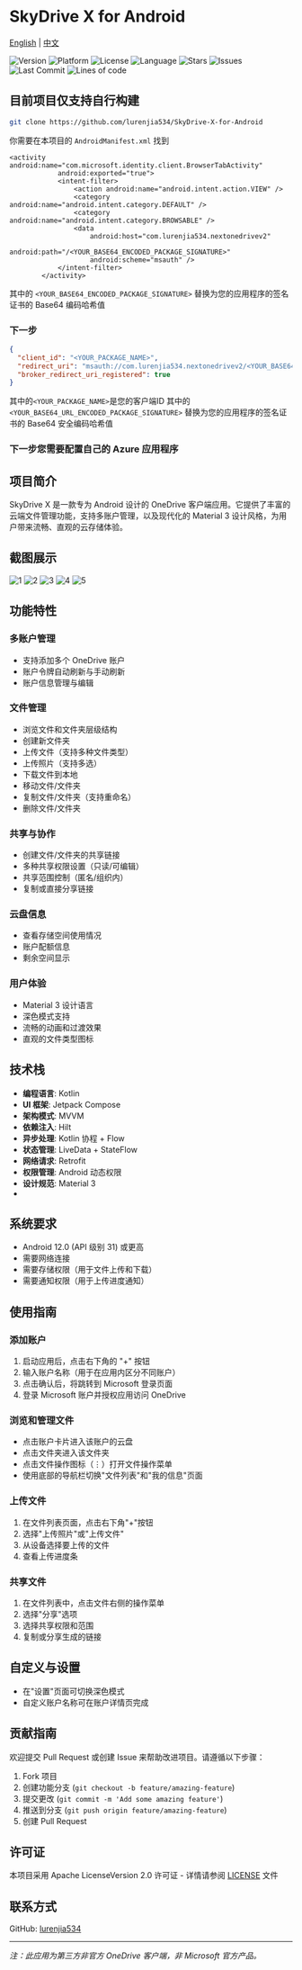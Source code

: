 # SkyDrive X for Android

[English](README) | [中文](README_zh.md)

![Version](https://img.shields.io/badge/version-2.2.0-blue)
![Platform](https://img.shields.io/badge/platform-Android-brightgreen)
![License](https://img.shields.io/badge/license-MIT-green)
![Language](https://img.shields.io/badge/language-Kotlin-orange)
![Stars](https://img.shields.io/github/stars/lurenjia534/NextOneDrivev3)
![Issues](https://img.shields.io/github/issues/lurenjia534/NextOneDrivev3)
![Last Commit](https://img.shields.io/github/last-commit/lurenjia534/NextOneDrivev3)
![Lines of code](https://img.shields.io/tokei/lines/github/lurenjia534/NextOneDrivev3)

## 目前项目仅支持自行构建

```bash
git clone https://github.com/lurenjia534/SkyDrive-X-for-Android
```

你需要在本项目的 ```AndroidManifest.xml``` 找到

```
<activity android:name="com.microsoft.identity.client.BrowserTabActivity"
            android:exported="true">
            <intent-filter>
                <action android:name="android.intent.action.VIEW" />
                <category android:name="android.intent.category.DEFAULT" />
                <category android:name="android.intent.category.BROWSABLE" />
                <data
                    android:host="com.lurenjia534.nextonedrivev2"
                    android:path="/<YOUR_BASE64_ENCODED_PACKAGE_SIGNATURE>"
                    android:scheme="msauth" />
            </intent-filter>
        </activity>
```

其中的 ```<YOUR_BASE64_ENCODED_PACKAGE_SIGNATURE>``` 替换为您的应用程序的签名证书的 Base64 编码哈希值

### 下一步

```json
{
  "client_id": "<YOUR_PACKAGE_NAME>",
  "redirect_uri": "msauth://com.lurenjia534.nextonedrivev2/<YOUR_BASE64_URL_ENCODED_PACKAGE_SIGNATURE>",
  "broker_redirect_uri_registered": true
}

```

其中的```<YOUR_PACKAGE_NAME>```是您的客户端ID
其中的 ```<YOUR_BASE64_URL_ENCODED_PACKAGE_SIGNATURE>``` 替换为您的应用程序的签名证书的 Base64 安全编码哈希值

### 下一步您需要配置自己的 Azure 应用程序

## 项目简介

SkyDrive X 是一款专为 Android 设计的 OneDrive 客户端应用。它提供了丰富的云端文件管理功能，支持多账户管理，以及现代化的 Material 3 设计风格，为用户带来流畅、直观的云存储体验。

## 截图展示

![1](image/1.png)
![2](image/2.png)
![3](image/3.png)
![4](image/4.png)
![5](image/5.png)

## 功能特性

### 多账户管理
- 支持添加多个 OneDrive 账户
- 账户令牌自动刷新与手动刷新
- 账户信息管理与编辑

### 文件管理
- 浏览文件和文件夹层级结构
- 创建新文件夹
- 上传文件（支持多种文件类型）
- 上传照片（支持多选）
- 下载文件到本地
- 移动文件/文件夹
- 复制文件/文件夹（支持重命名）
- 删除文件/文件夹

### 共享与协作
- 创建文件/文件夹的共享链接
- 多种共享权限设置（只读/可编辑）
- 共享范围控制（匿名/组织内）
- 复制或直接分享链接

### 云盘信息
- 查看存储空间使用情况
- 账户配额信息
- 剩余空间显示

### 用户体验
- Material 3 设计语言
- 深色模式支持
- 流畅的动画和过渡效果
- 直观的文件类型图标

## 技术栈

- **编程语言**: Kotlin
- **UI 框架**: Jetpack Compose
- **架构模式**: MVVM
- **依赖注入**: Hilt
- **异步处理**: Kotlin 协程 + Flow
- **状态管理**: LiveData + StateFlow
- **网络请求**: Retrofit
- **权限管理**: Android 动态权限
- **设计规范**: Material 3
-
## 系统要求

- Android 12.0 (API 级别 31) 或更高
- 需要网络连接
- 需要存储权限（用于文件上传和下载）
- 需要通知权限（用于上传进度通知）

## 使用指南

### 添加账户
1. 启动应用后，点击右下角的 "+" 按钮
2. 输入账户名称（用于在应用内区分不同账户）
3. 点击确认后，将跳转到 Microsoft 登录页面
4. 登录 Microsoft 账户并授权应用访问 OneDrive

### 浏览和管理文件
- 点击账户卡片进入该账户的云盘
- 点击文件夹进入该文件夹
- 点击文件操作图标（⋮）打开文件操作菜单
- 使用底部的导航栏切换"文件列表"和"我的信息"页面

### 上传文件
1. 在文件列表页面，点击右下角"+"按钮
2. 选择"上传照片"或"上传文件"
3. 从设备选择要上传的文件
4. 查看上传进度条

### 共享文件
1. 在文件列表中，点击文件右侧的操作菜单
2. 选择"分享"选项
3. 选择共享权限和范围
4. 复制或分享生成的链接

## 自定义与设置

- 在"设置"页面可切换深色模式
- 自定义账户名称可在账户详情页完成

## 贡献指南

欢迎提交 Pull Request 或创建 Issue 来帮助改进项目。请遵循以下步骤：

1. Fork 项目
2. 创建功能分支 (`git checkout -b feature/amazing-feature`)
3. 提交更改 (`git commit -m 'Add some amazing feature'`)
4. 推送到分支 (`git push origin feature/amazing-feature`)
5. 创建 Pull Request

## 许可证

本项目采用 Apache LicenseVersion 2.0 许可证 - 详情请参阅 [LICENSE](LICENSE) 文件

## 联系方式

GitHub: [lurenjia534](https://github.com/lurenjia534)

---

*注：此应用为第三方非官方 OneDrive 客户端，非 Microsoft 官方产品。*

